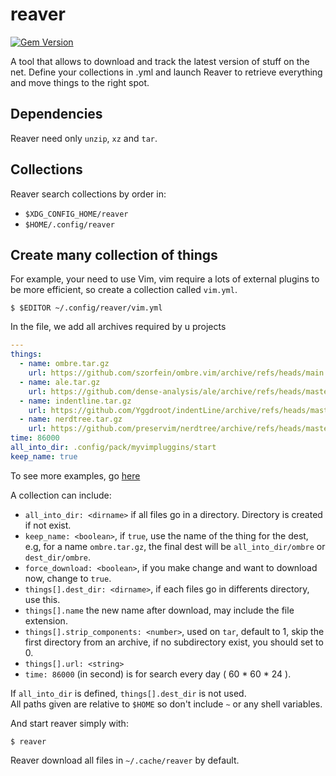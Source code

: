 # reaver

[![Gem
Version](https://badge.fury.io/rb/reaver.svg)](https://badge.fury.io/rb/reaver)

A tool that allows to download and track the latest version of stuff on the net.
Define your collections in .yml and launch Reaver to retrieve everything and
move things to the right spot.

## Dependencies

Reaver need only `unzip`, `xz` and `tar`.

## Collections

Reaver search collections by order in:

- `$XDG_CONFIG_HOME/reaver`
- `$HOME/.config/reaver`

## Create many collection of things

For example, your need to use Vim, vim require a lots of external plugins to be more efficient, so create a collection called `vim.yml`.

    $ $EDITOR ~/.config/reaver/vim.yml

In the file, we add all archives required by u projects

```yml
---
things:
  - name: ombre.tar.gz
    url: https://github.com/szorfein/ombre.vim/archive/refs/heads/main.tar.gz
  - name: ale.tar.gz
    url: https://github.com/dense-analysis/ale/archive/refs/heads/master.tar.gz
  - name: indentline.tar.gz
    url: https://github.com/Yggdroot/indentLine/archive/refs/heads/master.tar.gz
  - name: nerdtree.tar.gz
    url: https://github.com/preservim/nerdtree/archive/refs/heads/master.tar.gz
time: 86000
all_into_dir: .config/pack/myvimpluggins/start
keep_name: true
```

To see more examples, go
[here](https://github.com/szorfein/dots/tree/ansible/home/private_dot_config/reaver)

A collection can include:
- `all_into_dir: <dirname>` if all files go in a directory. Directory is created
  if not exist.
- `keep_name: <boolean>`, if `true`, use the name of the thing for the dest, e.g, for a name `ombre.tar.gz`, the final dest will be `all_into_dir/ombre` or `dest_dir/ombre`.
- `force_download: <boolean>`, if you make change and want to download now, change to `true`.
- `things[].dest_dir: <dirname>`, if each files go in differents directory, use this.
- `things[].name` the new name after download, may include the file extension.
- `things[].strip_components: <number>`, used on `tar`, default to 1, skip the first
  directory from an archive, if no subdirectory exist, you should set to 0.
- `things[].url: <string>`
- `time: 86000` (in second) is for search every day ( 60 * 60 * 24 ).

If `all_into_dir` is defined, `things[].dest_dir` is not used.  
All paths given are relative to `$HOME` so don't include `~` or any shell
variables.

And start reaver simply with:

    $ reaver

Reaver download all files in `~/.cache/reaver` by default.
